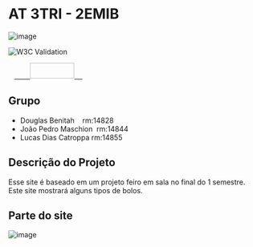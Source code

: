 # AT 3TRI - 2EMIB

![image](https://user-images.githubusercontent.com/84139409/196744219-2ad057c8-2bd1-41ce-945e-bb9787d077ee.png)

![W3C Validation](https://img.shields.io/w3c-validation/html?targetUrl=https%3A%2F%2F2emib-ac1.github.io%2F2emib-ac1%2F)

<p>   <a href="https://jigsaw.w3.org/css-validator/check/referer">        <img style="border:0;width:88px;height:31px"            src="https://jigsaw.w3.org/css-validator/images/vcss-blue"            alt="CSS válido!" />    </a> </p>

## Grupo
- Douglas Benitah    rm:14828
- João Pedro Maschion  rm:14844
- Lucas Dias Catroppa rm:14855

## Descrição do Projeto
Esse site é baseado em um projeto feiro em sala no final do 1 semestre. Este site mostrará alguns tipos de bolos.

## Parte do site
![image](https://user-images.githubusercontent.com/84139438/203563907-5472055e-4df1-48af-8637-3a36257066cd.png)
